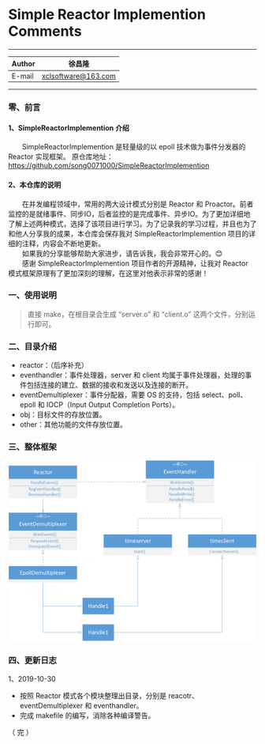 Simple Reactor Implemention Comments
===========================
****
	
|Author|徐昌隆|
|---|---
|E-mail|xclsoftware@163.com

****
### 零、前言
#### 1、SimpleReactorImplemention 介绍
　　SimpleReactorImplemention 是轻量级的以 epoll 技术做为事件分发器的 Reactor 实现框架。
原仓库地址：https://github.com/song0071000/SimpleReactorImplemention
#### 2、本仓库的说明
　　在并发编程领域中，常用的两大设计模式分别是 Reactor 和 Proactor。前者监控的是就绪事件、同步IO，后者监控的是完成事件、异步IO。为了更加详细地了解上述两种模式，选择了该项目进行学习。为了记录我的学习过程，并且也为了和他人分享我的成果，本仓库会保存我对 SimpleReactorImplemention 项目的详细的注释，内容会不断地更新。  
　　如果我的分享能够帮助大家进步，请告诉我，我会非常开心的。😊  
　　感谢 SimpleReactorImplemention 项目作者的开源精神，让我对 Reactor 模式框架原理有了更加深刻的理解，在这里对他表示非常的感谢！
### 一、使用说明
>直接 make，在根目录会生成 “server.o” 和 “client.o” 这两个文件，分别运行即可。  
### 二、目录介绍
   * reactor：（后序补充）
   * eventhandler：事件处理器，server 和 client 均属于事件处理器，处理的事件包括连接的建立、数据的接收和发送以及连接的断开。
   * eventDemultiplexer：事件分配器，需要 OS 的支持，包括 select、poll、epoll 和 IOCP（Input Output Completion Ports）。
   * obj：目标文件的存放位置。
   * other：其他功能的文件存放位置。
### 三、整体框架
![框架](框架图.jpg)
### 四、更新日志
1、2019-10-30
   * 按照 Reactor 模式各个模块整理出目录，分别是 reacotr、eventDemultiplexer 和 eventhandler。
   * 完成 makefile 的编写，消除各种编译警告。 

（ 完 ）
